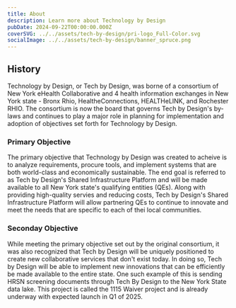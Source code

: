```yaml
---
title: About
description: Learn more about Technology by Design
pubDate: 2024-09-22T00:00:00.000Z
coverSVG: ../../assets/tech-by-design/pri-logo_Full-Color.svg
socialImage: ../../assets/tech-by-design/banner_spruce.png
---
```


## History

Technology by Design, or Tech by Design, was borne of a consortium of New York eHealth Collaborative and 4 health information exchanges in New York state - Bronx Rhio, HealtheConnections, HEALTHeLINK, and Rochester RHIO. The consortium is now the board that governs Tech by Design's by-laws and continues to play a major role in planning for implementation and adoption of objectives set forth for Technology by Design.

### Primary Objective

The primary objective that Technology by Design was created to acheive is to analyze requirements, procure tools, and implement systems that are both world-class and economically sustainable. The end goal is referred to as Tech by Design's Shared Infrastructure Platform and will be made available to all New York state's qualifying entities (QEs). Along with providing high-quality servies and reducing costs, Tech by Design's Shared Infrastructure Platform will allow partnering QEs to continue to innovate and meet the needs that are specific to each of thei local communities.

### Seconday Objective

While meeting the primary objective set out by the original consortium, it was also recognized that Tech by Design will be uniquely positioned to create new collaborative services that don't exist today. In doing so, Tech by Design will be able to implement new innovations that can be efficiently be made available to the entire state. One such example of this is sending HRSN screening documents through Tech By Design to the New York State data lake. This project is called the 1115 Waiver project and is already underway with expected launch in Q1 of 2025.